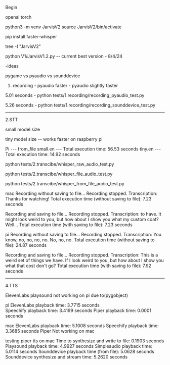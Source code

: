 Begin

openai
torch 


python3 -m venv JarvisV2
source JarvisV2/bin/activate

pip install faster-whisper

tree -I "JarvisV2"


python V1/JarvisV1.2.py -- current best version - 8/4/24

-ideas





pygame vs pyaudio vs sounddevice

1. recording - pyaudio faster - pyaudio slightly faster 

5.01 seconds - python tests/1.recording/recording_pyaudio_test.py

5.26 seconds - python tests/1.recording/recording_sounddevice_test.py

------------------------------------------------------------------------------------------------------------------------------------------------

2.STT

small model size

tiny model size -- works faster on raspberry pi 

Pi --- from_file
small.en --- Total execution time: 56.53 seconds
tiny.en --- Total execution time: 14.92 seconds


python tests/2.transcibe/whisper_raw_audio_test.py

python tests/2.transcibe/whisper_file_audio_test.py

python tests/2.transcibe/whisper_from_file_audio_test.py





mac
Recording without saving to file...
Recording stopped.
Transcription: Thanks for watching!
Total execution time (without saving to file): 7.23 seconds

Recording and saving to file...
Recording stopped.
Transcription: to have. It might look weird to you, but how about I show you what my custom coat? Well...
Total execution time (with saving to file): 7.23 seconds




pi
Recording without saving to file...
Recording stopped.
Transcription: You know, no, no, no, no. No, no, no.
Total execution time (without saving to file): 24.87 seconds

Recording and saving to file...
Recording stopped.
Transcription: This is a weird set of things we have. If I look weird to you, but how about I show you what that cost don't go?
Total execution time (with saving to file): 7.92 seconds

------------------------------------------------------------------------------------------------------------------------------------------------

4.TTS

ElevenLabs playsound not working on pi due to(pygobject)

pi
ElevenLabs playback time: 3.7715 seconds  
Speechify playback time: 3.4199 seconds
Piper playback time: 0.0001 seconds

mac
ElevenLabs playback time: 5.1008 seconds
Speechify playback time: 3.3685 seconds
Piper Not working on mac


testing piper tts on mac
Time to synthesize and write to file: 0.1903 seconds
Playsound playback time: 4.9927 seconds
Simpleaudio playback time: 5.0114 seconds
Sounddevice playback time (from file): 5.0628 seconds
Sounddevice synthesize and stream time: 5.2620 seconds
